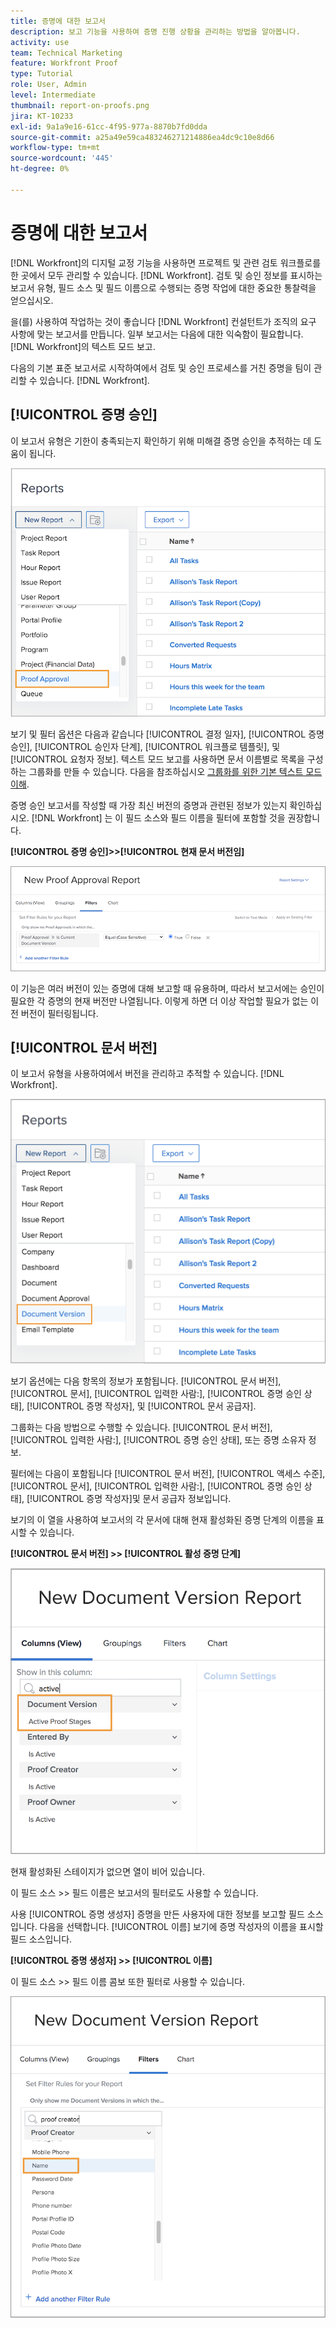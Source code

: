 ```yaml
---
title: 증명에 대한 보고서
description: 보고 기능을 사용하여 증명 진행 상황을 관리하는 방법을 알아봅니다.
activity: use
team: Technical Marketing
feature: Workfront Proof
type: Tutorial
role: User, Admin
level: Intermediate
thumbnail: report-on-proofs.png
jira: KT-10233
exl-id: 9a1a9e16-61cc-4f95-977a-8870b7fd0dda
source-git-commit: a25a49e59ca483246271214886ea4dc9c10e8d66
workflow-type: tm+mt
source-wordcount: '445'
ht-degree: 0%

---
```


# 증명에 대한 보고서

[!DNL Workfront]의 디지털 교정 기능을 사용하면 프로젝트 및 관련 검토 워크플로를 한 곳에서 모두 관리할 수 있습니다. [!DNL Workfront]. 검토 및 승인 정보를 표시하는 보고서 유형, 필드 소스 및 필드 이름으로 수행되는 증명 작업에 대한 중요한 통찰력을 얻으십시오.

을(를) 사용하여 작업하는 것이 좋습니다 [!DNL Workfront] 컨설턴트가 조직의 요구 사항에 맞는 보고서를 만듭니다. 일부 보고서는 다음에 대한 익숙함이 필요합니다. [!DNL Workfront]의 텍스트 모드 보고.

다음의 기본 표준 보고서로 시작하여에서 검토 및 승인 프로세스를 거친 증명을 팀이 관리할 수 있습니다. [!DNL Workfront].

## [!UICONTROL 증명 승인]

이 보고서 유형은 기한이 충족되는지 확인하기 위해 미해결 증명 승인을 추적하는 데 도움이 됩니다.

![선택 [!UICONTROL 증명 승인] 다음에서 [!UICONTROL 새 보고서] 드롭다운 메뉴](assets/proof-system-setups-proof-approval-report.png)

보기 및 필터 옵션은 다음과 같습니다 [!UICONTROL 결정 일자], [!UICONTROL 증명 승인], [!UICONTROL 승인자 단계], [!UICONTROL 워크플로 템플릿], 및 [!UICONTROL 요청자 정보]. 텍스트 모드 보고를 사용하면 문서 이름별로 목록을 구성하는 그룹화를 만들 수 있습니다. 다음을 참조하십시오 [그룹화를 위한 기본 텍스트 모드 이해](https://experienceleague.adobe.com/docs/workfront-learn/tutorials-workfront/reporting/intermediate-reporting/basic-text-mode-for-groupings.html?lang=en).

증명 승인 보고서를 작성할 때 가장 최신 버전의 증명과 관련된 정보가 있는지 확인하십시오. [!DNL Workfront] 는 이 필드 소스와 필드 이름을 필터에 포함할 것을 권장합니다.

**[!UICONTROL 증명 승인]>>[!UICONTROL 현재 문서 버전임]**

![Report Builder의 필터 탭](assets/proof-system-setups-proof-approval-report-is-current-version.png)

이 기능은 여러 버전이 있는 증명에 대해 보고할 때 유용하며, 따라서 보고서에는 승인이 필요한 각 증명의 현재 버전만 나열됩니다. 이렇게 하면 더 이상 작업할 필요가 없는 이전 버전이 필터링됩니다.

## [!UICONTROL 문서 버전]

이 보고서 유형을 사용하여에서 버전을 관리하고 추적할 수 있습니다. [!DNL Workfront].

![선택 [!UICONTROL 문서 버전] 다음에서 [!UICONTROL 새 보고서] 드롭다운 메뉴](assets/proof-system-setups-document-version-report.png)

보기 옵션에는 다음 항목의 정보가 포함됩니다. [!UICONTROL 문서 버전], [!UICONTROL 문서], [!UICONTROL 입력한 사람:], [!UICONTROL 증명 승인 상태], [!UICONTROL 증명 작성자], 및 [!UICONTROL 문서 공급자].

그룹화는 다음 방법으로 수행할 수 있습니다. [!UICONTROL 문서 버전], [!UICONTROL 입력한 사람:], [!UICONTROL 증명 승인 상태], 또는 증명 소유자 정보.

필터에는 다음이 포함됩니다 [!UICONTROL 문서 버전], [!UICONTROL 액세스 수준], [!UICONTROL 문서], [!UICONTROL 입력한 사람:], [!UICONTROL 증명 승인 상태], [!UICONTROL 증명 작성자]및 문서 공급자 정보입니다.

보기의 이 열을 사용하여 보고서의 각 문서에 대해 현재 활성화된 증명 단계의 이름을 표시할 수 있습니다.

**[!UICONTROL 문서 버전] >> [!UICONTROL 활성 증명 단계]**

![Report Builder의 필터 탭](assets/proof-system-setups-active-proof-stages.png)

현재 활성화된 스테이지가 없으면 열이 비어 있습니다.

이 필드 소스 >> 필드 이름은 보고서의 필터로도 사용할 수 있습니다.

사용 [!UICONTROL 증명 생성자] 증명을 만든 사용자에 대한 정보를 보고할 필드 소스입니다. 다음을 선택합니다. [!UICONTROL 이름] 보기에 증명 작성자의 이름을 표시할 필드 소스입니다.

**[!UICONTROL 증명 생성자] >> [!UICONTROL 이름]**

이 필드 소스 >> 필드 이름 콤보 또한 필터로 사용할 수 있습니다.

![Report Builder의 필터 탭](assets/proof-system-setups-proof-creator-name.png)

<!--
Learn More Icon
Learn how to create reports in [!DNL Workfront] with the Report Creation class.
Access to proofing functionality
-->
